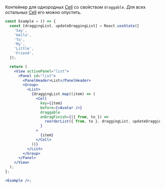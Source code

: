 Контейнер для однородных [Cell](#!/Cell) со свойством `draggable`. Для всех остальных [Cell](#!/Cell) его можно опустить.

```jsx
const Example = () => {
  const [draggingList, updateDraggingList] = React.useState([
    'Say',
    'Hello',
    'To',
    'My',
    'Little',
    'Friend',
  ]);

  return (
    <View activePanel="list">
      <Panel id="list">
        <PanelHeader>List</PanelHeader>
        <Group>
          <List>
            {draggingList.map((item) => (
              <Cell
                key={item}
                before={<Avatar />}
                draggable
                onDragFinish={({ from, to }) =>
                  reorderList({ from, to }, draggingList, updateDraggingList)
                }
              >
                {item}
              </Cell>
            ))}
          </List>
        </Group>
      </Panel>
    </View>
  );
};

<Example />;
```
